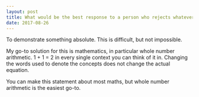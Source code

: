 ```yaml
---
layout: post
title: What would be the best response to a person who rejects whatever you say, with no reasoning and by just citing the fact that, nothing is absolute in this world?
date: 2017-08-26
---
```


<p>To demonstrate something absolute. This is difficult, but not impossible.</p><p>My go-to solution for this is mathematics, in particular whole number arithmetic. 1 + 1 = 2 in every single context you can think of it in. Changing the words used to denote the concepts does not change the actual equation.</p><p>You can make this statement about most maths, but whole number arithmetic is the easiest go-to.</p>
